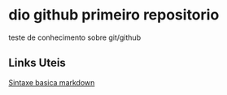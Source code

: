 # dio github primeiro repositorio
teste de conhecimento sobre git/github

## Links Uteis
[Sintaxe basica markdown](https://www.markdownguide.org/basic-sintax/)
